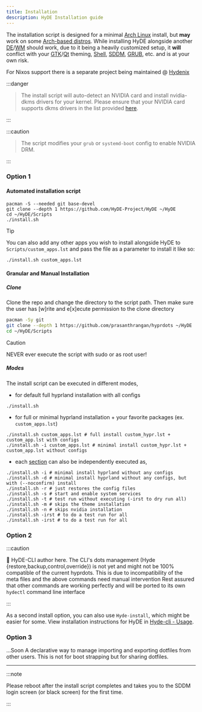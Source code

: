 ```yaml
---
title: Installation
description: HyDE Installation guide
---
```


The installation script is designed for a minimal [Arch Linux](https://wiki.archlinux.org/title/Arch_Linux) install, but **may** work on some [Arch-based distros](https://wiki.archlinux.org/title/Arch-based_distributions).
While installing HyDE alongside another [DE](https://wiki.archlinux.org/title/Desktop_environment)/[WM](https://wiki.archlinux.org/title/Window_manager) should work, due to it being a heavily customized setup, it **will** conflict with your [GTK](https://wiki.archlinux.org/title/GTK)/[Qt](https://wiki.archlinux.org/title/Qt) theming, [Shell](https://wiki.archlinux.org/title/Command-line_shell), [SDDM](https://wiki.archlinux.org/title/SDDM), [GRUB](https://wiki.archlinux.org/title/GRUB), etc. and is at your own risk.

For Nixos support there is a separate project being maintained @ [Hydenix](https://github.com/richen604/hydenix/tree/main)

:::danger

> The install script will auto-detect an NVIDIA card and install nvidia-dkms drivers for your kernel.
> Please ensure that your NVIDIA card supports dkms drivers in the list provided [here](https://wiki.archlinux.org/title/NVIDIA).

:::

:::caution

> The script modifies your `grub` or `systemd-boot` config to enable NVIDIA DRM.

:::

### Option 1

#### Automated installation script

```shell
pacman -S --needed git base-devel
git clone --depth 1 https://github.com/HyDE-Project/HyDE ~/HyDE
cd ~/HyDE/Scripts
./install.sh
```

> [!TIP]
> You can also add any other apps you wish to install alongside HyDE to `Scripts/custom_apps.lst` and pass the file as a parameter to install it like so:
>
> ```sh
> ./install.sh custom_apps.lst
> ```

#### Granular and Manual Installation

##### Clone

Clone the repo and change the directory to the script path. Then make sure the user has [w]rite and e[x]ecute permission to the clone directory

```sh
pacman -Sy git
git clone --depth 1 https://github.com/prasanthrangan/hyprdots ~/HyDE
cd ~/HyDE/Scripts
```

> [!CAUTION]
> NEVER ever execute the script with sudo or as root user!

##### Modes

The install script can be executed in different modes,

- for default full hyprland installation with all configs

```shell
./install.sh
```

- for full or minimal hyprland installation + your favorite packages (ex. `custom_apps.lst`)

```shell
./install.sh custom_apps.lst # full install custom_hypr.lst + custom_app.lst with configs
./install.sh -i custom_apps.lst # minimal install custom_hypr.lst + custom_app.lst without configs
```

- each [section](#process) can also be independently executed as,

```shell
./install.sh -i # minimal install hyprland without any configs
./install.sh -d # minimal install hyprland without any configs, but with (--noconfirm) install
./install.sh -r # just restores the config files
./install.sh -s # start and enable system services
./install.sh -t # test run without executing (-irst to dry run all)
./install.sh -m # skips the theme installation
./install.sh -n # skips nvidia installation
./install.sh -irst # to do a test run for all
./install.sh -irst # to do a test run for all
```

### Option 2

:::caution

👋 HyDE-CLI author here.
The CLI's dots management (Hyde {restore,backup,control,override}) is not yet and might not be 100% compatible of the current hyprdots.
This is due to incompatibility of the meta files
and the above commands need manual intervention
Rest assured that other commands are working perfectly
and will be ported to its own `hydectl` command line interface

:::

As a second install option, you can also use `Hyde-install`, which might be easier for some.
View installation instructions for HyDE in [Hyde-cli - Usage](https://github.com/kRHYME7/Hyde-cli?tab=readme-ov-file#usage).

### Option 3

...Soon
A declarative way to manage importing and exporting dotfiles from other users. This is not for boot strapping but for sharing dotfiles.

---

:::note

Please reboot after the install script completes and takes you to the SDDM login screen (or black screen) for the first time.

:::
